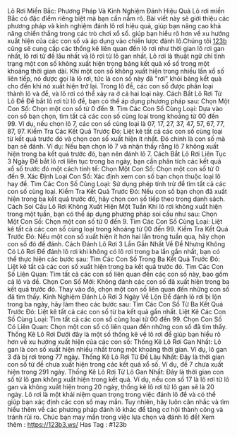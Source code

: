 Lô Rơi Miền Bắc: Phương Pháp Và Kinh Nghiệm Đánh Hiệu Quả
 Lô rơi miền Bắc có đặc điểm riêng biệt mà bạn cần nắm rõ. Bài viết này sẽ giới thiệu các phương pháp và kinh nghiệm đánh lô rơi hiệu quả, giúp bạn nâng cao khả năng chiến thắng trong các trò chơi xổ số. giúp bạn hiểu rõ hơn về xu hướng xuất hiện của các con số và áp dụng vào chiến lược đánh lô.Chúng tôi [123b](https://123b3.ws/) cũng sẽ cung cấp các thống kê liên quan đến lô rơi như thời gian lô rơi gan nhất, lô rơi từ đề lâu nhất và lô rơi từ lô gan nhất.
Lô rơi là thuật ngữ chỉ tình trạng một con số không xuất hiện trong bảng kết quả xổ số trong một khoảng thời gian dài. Khi một con số không xuất hiện trong nhiều lần xổ số liên tiếp, nó được gọi là lô rơi, tức là con số này đã "rơi" khỏi bảng kết quả cho đến khi nó xuất hiện trở lại.
Trong lô đề, các con số được phân loại thành lô và đề, và lô rơi có thể xảy ra ở cả hai loại này.
Cách Bắt Lô Rơi Từ Lô Đề
Để bắt lô rơi từ lô đề, bạn có thể áp dụng phương pháp sau:
Chọn Một Con Số: Chọn một con số từ 0 đến 9.
Tìm Các Con Số Cùng Loại: Dựa vào con số bạn chọn, tìm tất cả các con số cùng loại trong khoảng từ 00 đến 99. Ví dụ, nếu chọn lô 7, các con số cùng loại là 07, 17, 27, 37, 47, 57, 67, 77, 87, 97.
Kiểm Tra Các Kết Quả Trước Đó: Liệt kê tất cả các con số cùng loại từ kết quả trước đó và chọn con số xuất hiện ít nhất. Đó chính là con số mà bạn sẽ đánh.
Ví dụ: Nếu bạn chọn lô 7 và nhận thấy rằng lô 7 không xuất hiện trong ba kết quả trước đó, bạn nên đánh lô 7.
Cách Bắt Lô Rơi Liên Tục 3 Ngày
Để bắt lô rơi liên tục trong ba ngày, bạn cần phân tích các kết quả xổ số trước đó một cách tinh tế:
Chọn Một Con Số: Chọn một con số từ 0 đến 9.
Xác Định Loại Con Số: Xác định xem con số bạn chọn thuộc loại lô hay đề.
Tìm Các Con Số Cùng Loại: Sử dụng phép tính trừ để tìm tất cả các con số cùng loại.
Kiểm Tra Kết Quả Trước Đó: Nếu con số bạn chọn đã xuất hiện trong ba kết quả trước đó, hãy chọn con số tiếp theo trong danh sách.
Cách Soi Cầu Lô Rơi Không Xuất Hiện Một Tuần
Khi lô rơi không xuất hiện trong một tuần, bạn có thể áp dụng phương pháp soi cầu như sau:
Chọn Một Con Số: Chọn một con số từ 0 đến 9.
Tìm Các Con Số Cùng Loại: Liệt kê tất cả các con số cùng loại trong khoảng từ 00 đến 99.
Kiểm Tra Kết Quả Trước Đó: Nếu một con số xuất hiện ít hơn hai lần trong tuần qua, hãy chọn con số đó để đánh.
Cách Đánh Lô Rơi 3 Lần Gần Nhất Về Đề Nhưng Không Có Lô Rơi
Để đánh lô rơi khi không có lô rơi trong ba lần gần nhất, bạn có thể thực hiện các bước sau:
Tìm Các Con Số Trong Ba Kết Quả Trước Đó: Liệt kê tất cả các con số xuất hiện trong ba kết quả trước đó.
Tìm Các Con Số Liên Quan: Tìm tất cả các con số liên quan đến các con số này, bao gồm cả lô và đề.
Chọn Con Số Mới: Không đánh các con số đã xuất hiện trong ba kết quả trước đó. Thay vào đó, chọn một con số liên quan đến những con số đã tìm thấy.
Kinh Nghiệm Đánh Lô Rơi 3 Ngày Về Lộn
Để đánh lô rơi bị lộn trong ba ngày, hãy làm theo các bước sau:
Tìm Các Con Số Từ Ba Kết Quả Trước Đó: Liệt kê tất cả các con số từ ba kết quả gần nhất.
Liệt Kê Các Con Số Cùng Loại: Tìm tất cả các con số cùng loại từ 00 đến 99.
Chọn Con Số Có Liên Quan: Chọn một con số có liên quan đến những con số đã tìm thấy.
Thống Kê Lô Rơi
Dưới đây là một số thống kê về lô rơi để giúp bạn hiểu rõ hơn về xu hướng xuất hiện của các con số:
Thống Kê Lô Rơi Gan Nhất: Lô gan là con số xuất hiện nhiều nhất trong một khoảng thời gian. Ví dụ, lô gan 3 đã bị rơi trong 77 ngày.
Thống Kê Lô Rơi Từ Đề Lâu Nhất: Đây là thời gian con số từ đề chưa xuất hiện trong các kết quả xổ số. Ví dụ, đề 7 chưa xuất hiện trong 291 ngày.
Thống Kê Lô Rơi Từ Lô Gan Nhất: Đây là thời gian con số từ lô gan không xuất hiện trong kết quả. Ví dụ, nếu con số 17 là lô rơi từ lô gan và không xuất hiện trong 20 ngày, thống kê lô rơi từ lô gan sẽ là 20 ngày.
Lô rơi là một khái niệm quan trọng trong việc đánh lô đề và có thể giúp bạn xác định các con số may mắn. Tuy nhiên, hãy luôn cân nhắc và tìm hiểu thêm về các phương pháp đánh lô khác để tăng cơ hội thành công và tránh rủi ro. Chúc bạn may mắn trong việc lựa chọn và đánh lô đề!
Xem thêm : https://123b3.ws/
Has Tag : #123b
